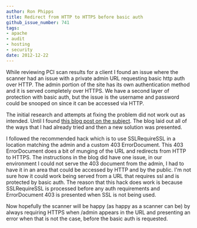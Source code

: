 ```yaml
---
author: Ron Phipps
title: Redirect from HTTP to HTTPS before basic auth
github_issue_number: 741
tags:
- apache
- audit
- hosting
- security
date: 2012-12-22
---
```




While reviewing PCI scan results for a client I found an issue where the scanner had an issue with a private admin URL requesting basic http auth over HTTP.  The admin portion of the site has its own authentication method and it is served completely over HTTPS.  We have a second layer of protection with basic auth, but the issue is the username and password could be snooped on since it can be accessed via HTTP.

The initial research and attempts at fixing the problem did not work out as intended.  Until I found [this blog post on the subject](http://misof.blog.matfyz.sk/p10659-redirection-to-https-done-the-right-way).  The blog laid out all of the ways that I had already tried and then a new solution was presented.

I followed the recommended hack which is to use SSLRequireSSL in a location matching the admin and a custom 403 ErrorDocument.  This 403 ErrorDocument does a bit of munging of the URL and redirects from HTTP to HTTPS.  The instructions in the blog did have one issue, in our environment I could not serve the 403 document from the admin, I had to have it in an area that could be accessed by HTTP and by the public.  I'm not sure how it could work being served from a URL that requires ssl and is protected by basic auth.  The reason that this hack does work is because SSLRequireSSL is processed before any auth requirements and ErrorDocument 403 is presented when SSL is not being used.

Now hopefully the scanner will be happy (as happy as a scanner can be) by always requiring HTTPS when /admin appears in the URL and presenting an error when that is not the case, before the basic auth is requested.


